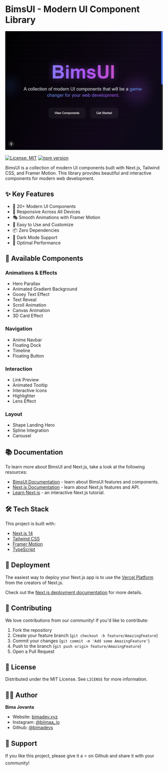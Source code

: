 # BimsUI - Modern UI Component Library

<p align="center">
  <img src="public/og-image.png" alt="BimsUI Logo" />
</p>

[![License: MIT](https://img.shields.io/badge/License-MIT-yellow.svg)](https://opensource.org/licenses/MIT)
[![npm version](https://badge.fury.io/js/bimsui.svg)](https://badge.fury.io/js/bimsui)

BimsUI is a collection of modern UI components built with Next.js, Tailwind CSS, and Framer Motion. This library provides beautiful and interactive components for modern web development.

## ✨ Key Features

- 🎨 20+ Modern UI Components
- 📱 Responsive Across All Devices
- 🎭 Smooth Animations with Framer Motion
- 🎯 Easy to Use and Customize
- 📦 Zero Dependencies
- 🌙 Dark Mode Support
- 🚀 Optimal Performance

## 🎯 Available Components

### Animations & Effects
- Hero Parallax
- Animated Gradient Background
- Gooey Text Effect
- Text Reveal
- Scroll Animation
- Canvas Animation
- 3D Card Effect

### Navigation
- Anime Navbar
- Floating Dock
- Timeline
- Floating Button

### Interaction
- Link Preview
- Animated Tooltip
- Interactive Icons
- Highlighter
- Lens Effect

### Layout
- Shape Landing Hero
- Spline Integration
- Carousel

## 📚 Documentation

To learn more about BimsUI and Next.js, take a look at the following resources:
- [BimsUI Documentation](https://ui.bimadev.xyz) - learn about BimsUI features and components.
- [Next.js Documentation](https://nextjs.org/docs) - learn about Next.js features and API.
- [Learn Next.js](https://nextjs.org/learn) - an interactive Next.js tutorial.

## 🛠 Tech Stack

This project is built with:
- [Next.js 14](https://nextjs.org/)
- [Tailwind CSS](https://tailwindcss.com/)
- [Framer Motion](https://www.framer.com/motion/)
- [TypeScript](https://www.typescriptlang.org/)

## 🚀 Deployment

The easiest way to deploy your Next.js app is to use the [Vercel Platform](https://vercel.com/new?utm_medium=default-template&filter=next.js&utm_source=create-next-app&utm_campaign=create-next-app-readme) from the creators of Next.js.

Check out the [Next.js deployment documentation](https://nextjs.org/docs/app/building-your-application/deploying) for more details.

## 🤝 Contributing

We love contributions from our community! If you'd like to contribute:

1. Fork the repository
2. Create your feature branch (`git checkout -b feature/AmazingFeature`)
3. Commit your changes (`git commit -m 'Add some AmazingFeature'`)
4. Push to the branch (`git push origin feature/AmazingFeature`)
5. Open a Pull Request

## 📝 License

Distributed under the MIT License. See `LICENSE` for more information.

## 👨‍💻 Author

**Bima Jovanta**
- Website: [bimadev.xyz](https://bimadev.xyz)
- Instagram: [@biimaa_jo](https://instagram.com/biimaa_jo)
- Github: [@bimadevs](https://github.com/bimadevs)

## 💖 Support

If you like this project, please give it a ⭐️ on Github and share it with your community!
